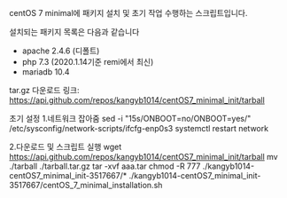 centOS 7 minimal에 패키지 설치 및 초기 작업 수행하는 스크립트입니다.

설치되는 패키지 목록은 다음과 같습니다
 - apache 2.4.6 (디폴트)
 - php 7.3 (2020.1.14기준 remi에서 최신)
 - mariadb 10.4

tar.gz 다운로드 링크: https://api.github.com/repos/kangyb1014/centOS7_minimal_init/tarball

초기 설정
1.네트워크 잡아줌
sed -i "15s/ONBOOT=no/ONBOOT=yes/" /etc/sysconfig/network-scripts/ifcfg-enp0s3
systemctl restart network


2.다운로드 및 스크립트 실행
wget https://api.github.com/repos/kangyb1014/centOS7_minimal_init/tarball
mv ./tarball ./tarball.tar.gz
tar -xvf aaa.tar
chmod -R 777 ./kangyb1014-centOS7_minimal_init-3517667/*
./kangyb1014-centOS7_minimal_init-3517667/centOS_7_minimal_installation.sh
